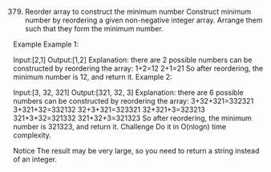379. Reorder array to construct the minimum number
Construct minimum number by reordering a given non-negative integer array. Arrange them such that they form the minimum number.

Example
Example 1:

Input:[2,1]
Output:[1,2]
 Explanation: there are 2 possible numbers can be constructed by reordering the array:
          1+2=12
          2+1=21
So after reordering, the minimum number is 12, and return it.
Example 2:

Input:[3, 32, 321]
Output:[321, 32, 3]
 Explanation: there are 6 possible numbers can be constructed by reordering the array:
	3+32+321=332321
	3+321+32=332132
	32+3+321=323321
	32+321+3=323213
	321+3+32=321332
	321+32+3=321323
So after reordering, the minimum number is 321323, and return it.
Challenge
Do it in O(nlogn) time complexity.

Notice
The result may be very large, so you need to return a string instead of an integer.

